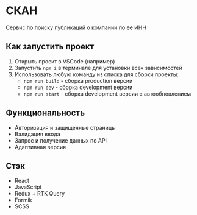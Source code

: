 # СКАН

Сервис по поиску публикаций о компании по ее ИНН


## Как запустить проект

1. Открыть проект в VSCode (например)
2. Запустить `npm i` в терминале для установки всех зависимостей
3. Использовать любую команду из списка для сборки проекты:
   - `npm run build` - сборка production версии
   - `npm run dev` - сборка development версии
   - `npm run start` - сборка development версии с автообновлением

## Функциональность

- Авторизация и защищенные страницы
- Валидация ввода
- Запрос и получение данных по API
- Адаптивная версия

## Стэк

- React
- JavaScript
- Redux + RTK Query
- Formik
- SCSS
